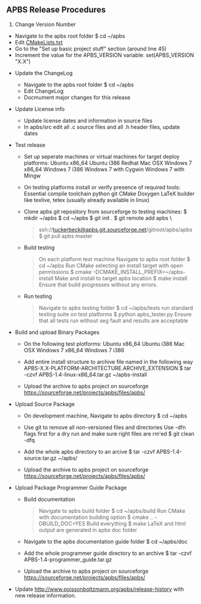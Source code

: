 APBS Release Procedures
-----------------------

 1. Change Version Number
   - Navigate to the apbs root folder
     $ cd ~/apbs
   - Edit [CMakeLists.txt](../CMakeLists.txt)
   - Go to the "Set up basic project stuff" section (around line 45)
   - Increment the value for the APBS_VERSION variable:
     set(APBS_VERSION "X.X")
     
     
     
 * Update the ChangeLog
   - Navigate to the apbs root folder
     $ cd ~/apbs
   - Edit ChangeLog
   - Docmument major changes for this release
   
   
   
 * Update License info
   - Update license dates and information in source files
   - In apbs/src edit all .c source files and all .h header files, update dates
   
   
   
 * Test release
 
   - Set up seperate machines or virtual machines for target deploy platforms:
     Ubuntu x86_64
     Ubuntu i386
     Redhat
     Mac OSX
     Windows 7 x86_64
     Windows 7 i386
     Windows 7 with Cygwin
     Windows 7 with Mingw
     
   - On testing platforms install or verify presence of required tools:
     Essential compile toolchain 
     python
     git
     CMake
     Doxygen
     LaTeX builder like texlive, tetex (usually already available in linux)
     
   - Clone apbs git repository from sourceforge to testing machines:
     $ mkdir ~/apbs
     $ cd ~/apbs
     $ git init .
     $ git remote add apbs \
     > ssh://tuckerbeck@apbs.git.sourceforge.net/gitroot/apbs/apbs 
     $ git pull apbs master
       
   - Build testing
     > On each platform test machine
     > Navigate to apbs root folder
       $ cd ~/apbs
     > Run CMake selecting an install target with open permissions
       $ cmake -DCMAKE_INSTALL_PREFIX=~/apbs-install
     > Make and install to target apbs location
       $ make install
     > Ensure that build progresses without any errors.
     
   - Run testing
     > Navigate to apbs testing folder
       $ cd ~/apbs/tests
     > run standard testing suite on test platforms
       $ python apbs_tester.py
     > Ensure that all tests run without seg fault and results are acceptable
     
     
     
 * Build and upload Binary Packages
 
   - On the following test plotforms:
     Ubuntu x86_64
     Ubuntu i386
     Mac OSX
     Windows 7 x86_64
     Windows 7 i386
     
   - Add entire install structure to archive file named in the following way
     APBS-X.X-PLATFORM-ARCHITECTURE.ARCHIVE_EXTENSION
     $ tar -czvf APBS-1.4-linux-x86_64.tar.gz ~/apbs-install
     
   - Upload the archive to apbs project on sourceforge
     https://sourceforge.net/projects/apbs/files/apbs/
     
     
     
 * Upload Source Package
 
   - On development machine, Navigate to apbs directory
     $ cd ~/apbs
   
   - Use git to remove all non-versioned files and directories
     Use -dfn flags first for a dry run and make sure right files are rm'ed
     $ git clean -dfq
     
   - Add the whole apbs directory to an arcive
     $ tar -czvf APBS-1.4-source.tar.gz ~/apbs/
     
   - Upload the archive to apbs project on sourceforge
     https://sourceforge.net/projects/apbs/files/apbs/
     
     
     
 * Upload Package Programmer Guide Package
 
   - Build documentation
     > Navigate to apbs build folder
       $ cd ~/apbs/build
     > Run CMake with documentation building option
       $ cmake .. -DBUILD_DOC=YES
     > Build everything
       $ make
     > LaTeX and html output are generated in apbs doc folder
     
   - Navigate to the apbs documentation guide folder
     $ cd ~/apbs/doc
     
   - Add the whole programmer guide directory to an archive
     $ tar -czvf APBS-1.4-programmer_guide.tar.gz
     
   - Upload the archive to apbs project on sourceforge
     https://sourceforge.net/projects/apbs/files/apbs/

 * Update http://www.poissonboltzmann.org/apbs/release-history with new release information.
<!--stackedit_data:
eyJoaXN0b3J5IjpbLTE5NzMxMzU4MDNdfQ==
-->